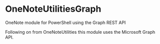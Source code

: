 # OneNoteUtilitiesGraph
OneNote module for PowerShell using the Graph REST API

Following on from OneNoteUtilities this module uses the Microsoft Graph API.

